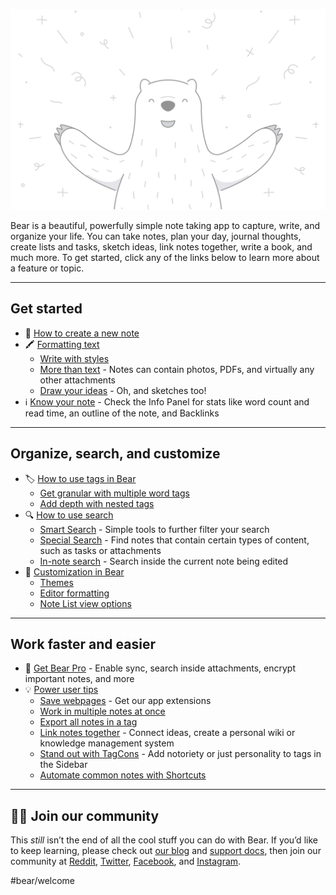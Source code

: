 ![Welcome - Illo 2.png](Welcome%20-%20Illo%202.png)

Bear is a beautiful, powerfully simple note taking app to capture, write, and organize your life. You can take notes, plan your day, journal thoughts, create lists and tasks, sketch ideas, link notes together, write a book, and much more. To get started, click any of the links below to learn more about a feature or topic.

---
## Get started
* 📝 [How to create a new note](Get%20started%20with%20Bear.md)
* 🖍️ [Formatting text](Get%20started%20with%20Bear.md)
  * [Write with styles](Get%20started%20with%20Bear.md)
  * [More than text](Get%20started%20with%20Bear.md) - Notes can contain photos, PDFs, and virtually any other attachments
  * [Draw your ideas](Get%20started%20with%20Bear.md) - Oh, and sketches too!
* ℹ️ [Know your note](Get%20started%20with%20Bear.md) - Check the Info Panel for stats like word count and read time, an outline of the note, and Backlinks

----

## Organize, search, and customize
* 🏷️ [How to use tags in Bear](Organize%2C%20search%2C%20and%20customize%20in%20Bear.md)
  * [Get granular with multiple word tags](Organize%2C%20search%2C%20and%20customize%20in%20Bear.md)
  * [Add depth with nested tags](Organize%2C%20search%2C%20and%20customize%20in%20Bear.md)
* 🔍 [How to use search](Organize%2C%20search%2C%20and%20customize%20in%20Bear.md)
  * [Smart Search](Organize%2C%20search%2C%20and%20customize%20in%20Bear.md) - Simple tools to further filter your search
  * [Special Search](Organize%2C%20search%2C%20and%20customize%20in%20Bear.md) - Find notes that contain certain types of content, such as tasks or attachments
  * [In-note search](Organize%2C%20search%2C%20and%20customize%20in%20Bear.md) - Search inside the current note being edited
* 🎨 [Customization in Bear](Organize%2C%20search%2C%20and%20customize%20in%20Bear.md)
  * [Themes](Organize%2C%20search%2C%20and%20customize%20in%20Bear.md)
  * [Editor formatting](Organize%2C%20search%2C%20and%20customize%20in%20Bear.md)
  * [Note List view options](Organize%2C%20search%2C%20and%20customize%20in%20Bear.md)

---

## Work faster and easier
* 🚀 [Get Bear Pro](Work%20faster%20and%20easier%20with%20Bear.md) - Enable sync, search inside attachments, encrypt important notes, and more
* 💡 [Power user tips](Work%20faster%20and%20easier%20with%20Bear.md)
  * [Save webpages](Work%20faster%20and%20easier%20with%20Bear.md) - Get our app extensions
  * [Work in multiple notes at once](Work%20faster%20and%20easier%20with%20Bear.md)
  * [Export all notes in a tag](Work%20faster%20and%20easier%20with%20Bear.md)
  * [Link notes together](Work%20faster%20and%20easier%20with%20Bear.md) - Connect ideas, create a personal wiki or knowledge management system
  * [Stand out with TagCons](Work%20faster%20and%20easier%20with%20Bear.md) - Add notoriety or just personality to tags in the Sidebar
  * [Automate common notes with Shortcuts](Work%20faster%20and%20easier%20with%20Bear.md)

---

## 🐻‍❄️ Join our community
This *still* isn’t the end of all the cool stuff you can do with Bear. If you’d like to keep learning, please check out [our blog](https://blog.bear.app) and [support docs](https://bear.app/faq/), then join our community at [Reddit](https://www.reddit.com/r/bearapp/), [Twitter](twitter.com/bearNotesApp), [Facebook](https://www.facebook.com/BearNotes), and [Instagram](https://www.instagram.com/bearnotesapp/).

#bear/welcome
